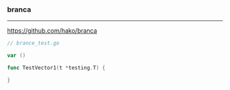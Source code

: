 ### branca
---
https://github.com/hako/branca

```go
// brance_test.go

var ()

func TestVector1(t *testing.T) {

}


```

```
```

```
```


